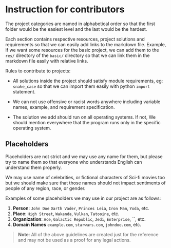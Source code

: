 # Instruction for contributors

The project categories are named in alphabetical order so that the first folder
would be the easiest level and the last would be the hardest.

Each section contains respective resources, project solutions and requirements
so that we can easily add links to the markdown file. Example, If we want some
resources for the basic project, we can add them to the `res/` directory of the
`basic/` directory so that we can link them in the markdown file easily with
relative links.

Rules to contribute to projects:

- All solutions inside the project should satisfy module requirements, eg:
  `snake_case` so that we can import them easily with python `import` statement.

- We can not use offensive or racist words anywhere including variable names,
  example, and requirement specification.

- The solution we add should run on all operating systems. If not, We should
  mention everywhere that the program runs only in the specific operating
  system.


## Placeholders
Placeholders are not strict and we may use any name for them, but please try to
name them so that everyone who understands English can understand them properly.

We may use name of celebrities, or fictional characters of Sci-fi movies too
but we should make sure that those names should not impact sentiments of people
of any region, race, or gender.

Examples of some placeholders we may use in our project are as follows:

1. **Person**: `John Doe` `Darth Vader`, `Princes Leia`, `Iron Man`, `Yoda`, etc.
2. **Place**: `High Street`, `Wakanda`, `Vulkan`, `Tatooine`, etc.
3. **Organization**: `Ace`, `Galactic Republic`, `Jedi`, `Enterprise`, ``, etc.
4. **Domain Names** `example.com`, `starwars.com`, `johndoe.com`, etc.


> **Note**: All of the above guidelines are created just for the reference and
> may not be used as a proof for any legal actions.
